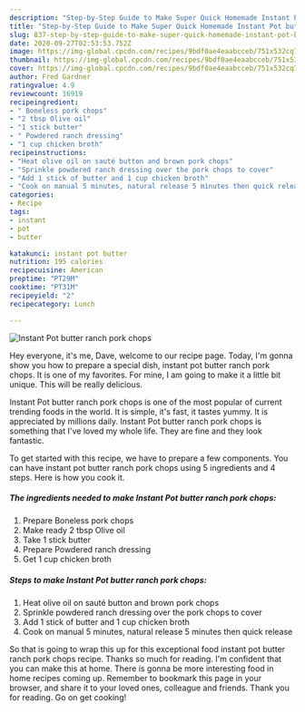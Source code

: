 ```yaml
---
description: "Step-by-Step Guide to Make Super Quick Homemade Instant Pot butter ranch pork chops"
title: "Step-by-Step Guide to Make Super Quick Homemade Instant Pot butter ranch pork chops"
slug: 837-step-by-step-guide-to-make-super-quick-homemade-instant-pot-butter-ranch-pork-chops
date: 2020-09-27T02:53:53.752Z
image: https://img-global.cpcdn.com/recipes/9bdf0ae4eaabcceb/751x532cq70/instant-pot-butter-ranch-pork-chops-recipe-main-photo.jpg
thumbnail: https://img-global.cpcdn.com/recipes/9bdf0ae4eaabcceb/751x532cq70/instant-pot-butter-ranch-pork-chops-recipe-main-photo.jpg
cover: https://img-global.cpcdn.com/recipes/9bdf0ae4eaabcceb/751x532cq70/instant-pot-butter-ranch-pork-chops-recipe-main-photo.jpg
author: Fred Gardner
ratingvalue: 4.9
reviewcount: 16919
recipeingredient:
- " Boneless pork chops"
- "2 tbsp Olive oil"
- "1 stick butter"
- " Powdered ranch dressing"
- "1 cup chicken broth"
recipeinstructions:
- "Heat olive oil on sauté button and brown pork chops"
- "Sprinkle powdered ranch dressing over the pork chops to cover"
- "Add 1 stick of butter and 1 cup chicken broth"
- "Cook on manual 5 minutes, natural release 5 minutes then quick release"
categories:
- Recipe
tags:
- instant
- pot
- butter

katakunci: instant pot butter 
nutrition: 195 calories
recipecuisine: American
preptime: "PT29M"
cooktime: "PT31M"
recipeyield: "2"
recipecategory: Lunch

---
```



![Instant Pot butter ranch pork chops](https://img-global.cpcdn.com/recipes/9bdf0ae4eaabcceb/751x532cq70/instant-pot-butter-ranch-pork-chops-recipe-main-photo.jpg)

Hey everyone, it's me, Dave, welcome to our recipe page. Today, I'm gonna show you how to prepare a special dish, instant pot butter ranch pork chops. It is one of my favorites. For mine, I am going to make it a little bit unique. This will be really delicious.

Instant Pot butter ranch pork chops is one of the most popular of current trending foods in the world. It is simple, it's fast, it tastes yummy. It is appreciated by millions daily. Instant Pot butter ranch pork chops is something that I've loved my whole life. They are fine and they look fantastic.




To get started with this recipe, we have to prepare a few components. You can have instant pot butter ranch pork chops using 5 ingredients and 4 steps. Here is how you cook it.

<!--inarticleads1-->

##### The ingredients needed to make Instant Pot butter ranch pork chops:

1. Prepare  Boneless pork chops
1. Make ready 2 tbsp Olive oil
1. Take 1 stick butter
1. Prepare  Powdered ranch dressing
1. Get 1 cup chicken broth




<!--inarticleads2-->

##### Steps to make Instant Pot butter ranch pork chops:

1. Heat olive oil on sauté button and brown pork chops
1. Sprinkle powdered ranch dressing over the pork chops to cover
1. Add 1 stick of butter and 1 cup chicken broth
1. Cook on manual 5 minutes, natural release 5 minutes then quick release




So that is going to wrap this up for this exceptional food instant pot butter ranch pork chops recipe. Thanks so much for reading. I'm confident that you can make this at home. There is gonna be more interesting food in home recipes coming up. Remember to bookmark this page in your browser, and share it to your loved ones, colleague and friends. Thank you for reading. Go on get cooking!
